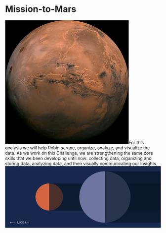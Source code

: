 # Mission-to-Mars

![mars](/Resources/mars.png)For this analysis we will help Robin scrape, organize, analyze, and visualize the data. As we work on this Challenge, we are strengthening the same core skills that we been developing until now: collecting data, organizing and storing data, analyzing data, and then visually communicating our insights.
![mars-size](/Resources/mars-size.png)
